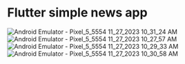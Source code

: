 # Flutter simple news app

![Android Emulator - Pixel_5_5554 11_27_2023 10_31_24 AM](https://github.com/Darkeh1807/News-app-original/assets/84424280/64d75129-523e-42db-a5a4-286fb86fcff7)
![Android Emulator - Pixel_5_5554 11_27_2023 10_27_57 AM](https://github.com/Darkeh1807/News-app-original/assets/84424280/fdb07d85-9aa6-43e9-887b-990d550d1f74)
![Android Emulator - Pixel_5_5554 11_27_2023 10_29_33 AM](https://github.com/Darkeh1807/News-app-original/assets/84424280/c8d8a413-1181-4b6e-bdfb-41f8baa682ae)
![Android Emulator - Pixel_5_5554 11_27_2023 10_30_58 AM](https://github.com/Darkeh1807/News-app-original/assets/84424280/8a5c16b3-874c-4aff-b200-23212eb9dbfd)
